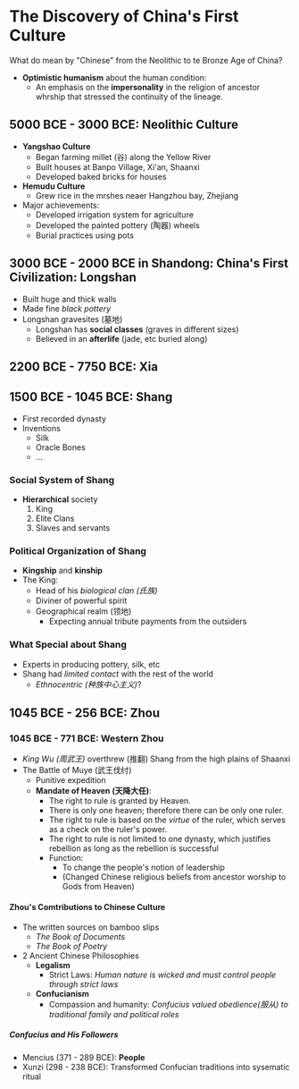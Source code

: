 # The Discovery of China's First Culture

What do mean by "Chinese" from the Neolithic to te Bronze Age of China?

- **Optimistic humanism** about the human condition:
  - An emphasis on the **impersonality** in the religion of ancestor whrship that stressed the continuity of the lineage.

## 5000 BCE - 3000 BCE: Neolithic Culture

- **Yangshao Culture**
  - Began farming millet (谷) along the Yellow River
  - Built houses at Banpo Village, Xi'an, Shaanxi
  - Developed baked bricks for houses
- **Hemudu Culture**
  - Grew rice in the mrshes neaer Hangzhou bay, Zhejiang
- Major achievements:
  - Developed irrigation system for agriculture
  - Developed the painted pottery (陶器) wheels
  - Burial practices using pots

## 3000 BCE - 2000 BCE in Shandong: China's First Civilization: **Longshan**

- Built huge and thick walls
- Made fine _black pottery_
- Longshan gravesites (墓地)
  - Longshan has **social classes** (graves in different sizes)
  - Believed in an **afterlife** (jade, etc buried along)

## 2200 BCE - 7750 BCE: Xia

## 1500 BCE - 1045 BCE: Shang

- First recorded dynasty
- Inventions
  - Silk
  - Oracle Bones
  - ...

### Social System of Shang

- **Hierarchical** society
  1. King
  2. Elite Clans
  3. Slaves and servants

### Political Organization of Shang

- **Kingship** and **kinship**
- The King:
  - Head of his _biological clan (氏族)_
  - Diviner of powerful spirit
  - Geographical realm (领地)
    - Expecting annual tribute payments from the outsiders

### What Special about Shang

- Experts in producing pottery, silk, etc
- Shang had _limited contact_ with the rest of the world
  - _Ethnocentric (种族中心主义)_?

## 1045 BCE - 256 BCE: Zhou

### 1045 BCE - 771 BCE: Western Zhou

- _King Wu (周武王)_ overthrew (推翻) Shang from the high plains of Shaanxi
- The Battle of Muye (武王伐纣)
  - Punitive expedition
  - **Mandate of Heaven (天降大任)**:
    - The right to rule is granted by Heaven.
    - There is only one heaven; therefore there can be only one ruler.
    - The right to rule is based on the _virtue_ of the ruler, which serves as a check on the ruler's power.
    - The right to rule is not limited to one dynasty, which justifies rebellion as long as the rebellion is successful
    - Function:
      - To change the people's notion of leadership
      - (Changed Chinese religious beliefs from ancestor worship to Gods from Heaven)

#### Zhou's Comtributions to Chinese Culture

- The written sources on bamboo slips
  - _The Book of Documents_
  - _The Book of Poetry_
- 2 Ancient Chinese Philosophies
  - **Legalism**
    - Strict Laws: _Human nature is wicked and must control people through strict laws_
  - **Confucianism**
    - Compassion and humanity: _Confucius valued obedience(服从) to traditional family and political roles_

##### Confucius and His Followers

- Mencius (371 - 289 BCE): **People**
- Xunzi (298 - 238 BCE): Transformed Confucian traditions into sysematic ritual
